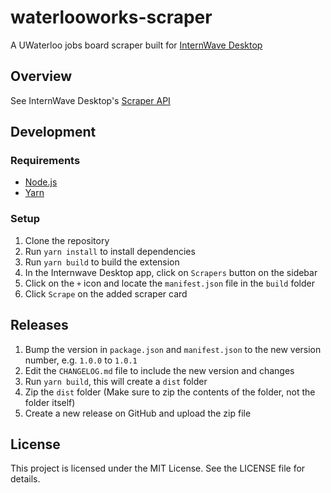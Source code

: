 # waterlooworks-scraper
A UWaterloo jobs board scraper built for [InternWave Desktop](https://internwave.com/)

## Overview
See InternWave Desktop's [Scraper API ](https://internwave.com/devs)

## Development

### Requirements
- [Node.js](https://nodejs.org/en/)
- [Yarn](https://yarnpkg.com/)
  
### Setup
1. Clone the repository
2. Run `yarn install` to install dependencies
3. Run `yarn build` to build the extension
4. In the Internwave Desktop app, click on `Scrapers` button on the sidebar
5. Click on the `+` icon and locate the `manifest.json` file in the `build` folder
6. Click `Scrape` on the added scraper card

## Releases
1. Bump the version in `package.json` and `manifest.json` to the new version number, e.g. `1.0.0` to `1.0.1`
2. Edit the `CHANGELOG.md` file to include the new version and changes
3. Run `yarn build`, this will create a `dist` folder
4. Zip the `dist` folder (Make sure to zip the contents of the folder, not the folder itself)
5. Create a new release on GitHub and upload the zip file

## License
This project is licensed under the MIT License. See the LICENSE file for details.
